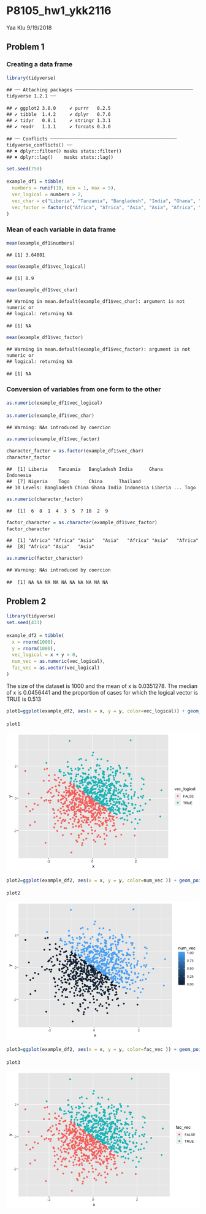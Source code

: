 P8105\_hw1\_ykk2116
================
Yaa Klu
9/19/2018

## Problem 1

### Creating a data frame

``` r
library(tidyverse)
```

    ## ── Attaching packages ─────────────────────────────────────────── tidyverse 1.2.1 ──

    ## ✔ ggplot2 3.0.0     ✔ purrr   0.2.5
    ## ✔ tibble  1.4.2     ✔ dplyr   0.7.6
    ## ✔ tidyr   0.8.1     ✔ stringr 1.3.1
    ## ✔ readr   1.1.1     ✔ forcats 0.3.0

    ## ── Conflicts ────────────────────────────────────────────── tidyverse_conflicts() ──
    ## ✖ dplyr::filter() masks stats::filter()
    ## ✖ dplyr::lag()    masks stats::lag()

``` r
set.seed(758)

example_df1 = tibble(
  numbers = runif(10, min = 1, max = 5),
  vec_logical = numbers > 2,
  vec_char = c("Liberia", "Tanzania", "Bangladesh", "India", "Ghana", "Indonesia","Nigeria", "Togo", "China", "Thailand"),
  vec_factor = factor(c("Africa", "Africa", "Asia", "Asia", "Africa", "Asia", "Africa", "Africa", "Asia", "Asia"))
)
```

### Mean of each variable in data frame

``` r
mean(example_df1$numbers)
```

    ## [1] 3.64801

``` r
mean(example_df1$vec_logical)
```

    ## [1] 0.9

``` r
mean(example_df1$vec_char)
```

    ## Warning in mean.default(example_df1$vec_char): argument is not numeric or
    ## logical: returning NA

    ## [1] NA

``` r
mean(example_df1$vec_factor)
```

    ## Warning in mean.default(example_df1$vec_factor): argument is not numeric or
    ## logical: returning NA

    ## [1] NA

### Conversion of variables from one form to the other

``` r
as.numeric(example_df1$vec_logical)

as.numeric(example_df1$vec_char)
```

    ## Warning: NAs introduced by coercion

``` r
as.numeric(example_df1$vec_factor)
```

``` r
character_factor = as.factor(example_df1$vec_char)
character_factor
```

    ##  [1] Liberia    Tanzania   Bangladesh India      Ghana      Indonesia 
    ##  [7] Nigeria    Togo       China      Thailand  
    ## 10 Levels: Bangladesh China Ghana India Indonesia Liberia ... Togo

``` r
as.numeric(character_factor)
```

    ##  [1]  6  8  1  4  3  5  7 10  2  9

``` r
factor_character = as.character(example_df1$vec_factor)
factor_character
```

    ##  [1] "Africa" "Africa" "Asia"   "Asia"   "Africa" "Asia"   "Africa"
    ##  [8] "Africa" "Asia"   "Asia"

``` r
as.numeric(factor_character)
```

    ## Warning: NAs introduced by coercion

    ##  [1] NA NA NA NA NA NA NA NA NA NA

## Problem 2

``` r
library(tidyverse)
set.seed(433)

example_df2 = tibble(
  x = rnorm(1000),
  y = rnorm(1000),
  vec_logical = x + y > 0,
  num_vec = as.numeric(vec_logical),
  fac_vec = as.vector(vec_logical)  
)
```

The size of the dataset is 1000 and the mean of x is 0.0351278. The
median of x is 0.0456441 and the proportion of cases for which the
logical vector is TRUE is
0.513

``` r
plot1=ggplot(example_df2, aes(x = x, y = y, color=vec_logical)) + geom_point()

plot1
```

![](p8105_hw1_ykk2116_files/figure-gfm/unnamed-chunk-6-1.png)<!-- -->

``` r
plot2=ggplot(example_df2, aes(x = x, y = y, color=num_vec )) + geom_point()

plot2
```

![](p8105_hw1_ykk2116_files/figure-gfm/unnamed-chunk-7-1.png)<!-- -->

``` r
plot3=ggplot(example_df2, aes(x = x, y = y, color=fac_vec )) + geom_point()

plot3
```

![](p8105_hw1_ykk2116_files/figure-gfm/unnamed-chunk-8-1.png)<!-- -->
